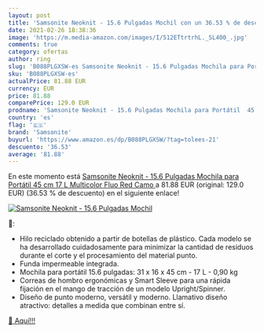 ```yaml
---
layout: post
title: 'Samsonite Neoknit - 15.6 Pulgadas Mochil con un 36.53 % de descuento'
date: 2021-02-26 18:38:36
image: 'https://m.media-amazon.com/images/I/512ETtrtrhL._SL400_.jpg'
comments: true
category: ofertas
author: ring
slug: 'B088PLGXSW-es Samsonite Neoknit - 15.6 Pulgadas Mochila para Portátil 45...'
sku: 'B088PLGXSW-es'
actualPrice: 81.88 EUR
currency: EUR
price: 81.88
comparePrice: 129.0 EUR
prodname: 'Samsonite Neoknit - 15.6 Pulgadas Mochila para Portátil  45 cm  17 L  Multicolor  Fluo Red Camo '
country: 'es'
flag: '🇪🇸'
brand: 'Samsonite'
buyurl: 'https://www.amazon.es/dp/B088PLGXSW/?tag=tolees-21'
descuento: '36.53'
average: '81.88'
---
```


En este momento está [Samsonite Neoknit - 15.6 Pulgadas Mochila para Portátil  45 cm  17 L  Multicolor  Fluo Red Camo ](https://www.amazon.es/dp/B088PLGXSW/?tag=tolees-21) a 81.88 EUR (original: 129.0 EUR) (36.53 %  de descuento) en el siguiente enlace!

[![Samsonite Neoknit - 15.6 Pulgadas Mochil](https://m.media-amazon.com/images/I/512ETtrtrhL._SL400_.jpg)](https://www.amazon.es/dp/B088PLGXSW/?tag=tolees-21)

🔎:

- Hilo reciclado obtenido a partir de botellas de plástico. Cada modelo se ha desarrollado cuidadosamente para minimizar la cantidad de residuos durante el corte y el procesamiento del material punto.
- Funda impermeable integrada.
- Mochila para portátil 15.6 pulgadas: 31 x 16 x 45 cm - 17 L - 0,90 kg
- Correas de hombro ergonómicas y Smart Sleeve para una rápida fijación en el mango de tracción de un modelo Upright/Spinner.
- Diseño de punto moderno, versátil y moderno. Llamativo diseño atractivo: detalles a medida que combinan entre sí.

[🛒 Aquí!!!](https://www.amazon.es/dp/B088PLGXSW/?tag=tolees-21)
